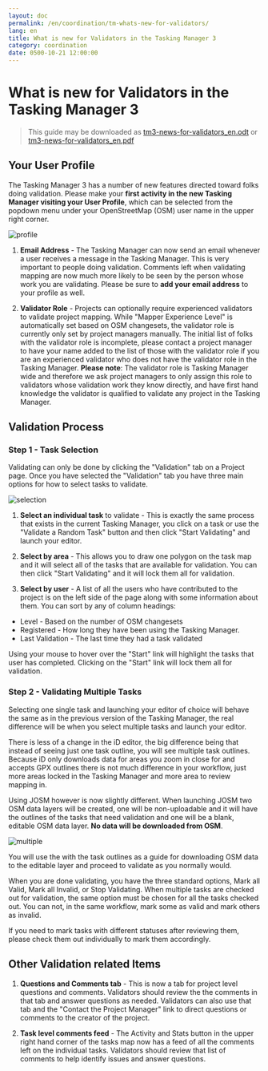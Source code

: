 ```yaml
---
layout: doc
permalink: /en/coordination/tm-whats-new-for-validators/
lang: en
title: What is new for Validators in the Tasking Manager 3
category: coordination
date: 0500-10-21 12:00:00
---
```


# What is new for Validators in the Tasking Manager 3

> This guide may be downloaded as [tm3-news-for-validators_en.odt](/files/tm3-news-for-validators_en.odt) or [tm3-news-for-validators_en.pdf](/files/tm3-news-for-validators_en.pdf)  

## Your User Profile

The Tasking Manager 3 has a number of new features directed toward folks doing validation. Please make your **first activity in the new Tasking Manager visiting your User Profile**, which can be selected from the popdown menu under your OpenStreetMap (OSM) user name in the upper right corner.

![profile][]

1. **Email Address** - The Tasking Manager can now send an email whenever a user receives a message in the Tasking Manager. This is very important to people doing validation. Comments left when validating mapping are now much more likely to be seen by the person whose work you are validating. Please be sure to **add your email address** to your profile as well.

2. **Validator Role** - Projects can optionally require experienced validators to validate project mapping. While "Mapper Experience Level" is automatically set based on OSM changesets, the validator role is currently only set by project managers manually. The initial list of folks with the validator role is incomplete, please contact a project manager to have your name added to the list of those with the validator role if you are an experienced validator who does not have the validator role in the Tasking Manager. **Please note**: The validator role is Tasking Manager wide and therefore we ask project managers to only assign this role to validators whose validation work they know directly, and have first hand knowledge the validator is qualified to validate any project in the Tasking Manager.


## Validation Process

### Step 1 - Task Selection

Validating can only be done by clicking the "Validation" tab on a Project page. Once you have selected the "Validation" tab you have three main options for how to select tasks to validate.

![selection][]

1. **Select an individual task** to validate - This is exactly the same process that exists in the current Tasking Manager, you click on a task or use the "Validate a Random Task" button and then click "Start Validating" and launch your editor.

2. **Select by area** - This allows you to draw one polygon on the task map and it will select all of the tasks that are available for validation. You can then click "Start Validating" and it will lock them all for validation.

3. **Select by user** - A list of all the users who have contributed to the project is on the left side of the page along with some information about them. You can sort by any of column headings:

- Level - Based on the number of OSM changesets
- Registered - How long they have been using the Tasking Manager.
- Last Validation - The last time they had a task validated

Using your mouse to hover over the "Start" link will highlight the tasks that user has completed. Clicking on the "Start" link will lock them all for validation.

### Step 2 - Validating Multiple Tasks

Selecting one single task and launching your editor of choice will behave the same as in the previous version of the Tasking Manager, the real difference will be when you select multiple tasks and launch your editor.

There is less of a change in the iD editor, the big difference being that instead of seeing just one task outline, you will see multiple task outlines. Because iD only downloads data for areas you zoom in close for and accepts GPX outlines there is not much difference in your workflow, just more areas locked in the Tasking Manager and more area to review mapping in. 

Using JOSM however is now slightly different. When launching JOSM two OSM data layers will be created, one will be non-uploadable and it will have the outlines of the tasks that need validation and one will be a blank, editable OSM data layer. **No data will be downloaded from OSM**.

![multiple][]

You will use the with the task outlines as a guide for downloading OSM data to the editable layer and proceed to validate as you normally would.

When you are done validating, you have the three standard options, Mark all Valid, Mark all Invalid, or Stop Validating. When multiple tasks are checked out for validation, the same option must be chosen for all the tasks checked out. You can not, in the same workflow, mark some as valid and mark others as invalid.

If you need to mark tasks with different statuses after reviewing them, please check them out individually to mark them accordingly.


## Other Validation related Items

1. **Questions and Comments tab** - This is now a tab for project level questions and comments. Validators should review the the comments in that tab and answer questions as needed. Validators can also use that tab and the "Contact the Project Manager" link to direct questions or comments to the creator of the project.

2. **Task level comments feed** - The Activity and Stats button in the upper right hand corner of the tasks map now has a feed of all the comments left on the individual tasks. Validators should review that list of comments to help identify issues and answer questions.

[profile]:   /images/coordination/tm3_wnv_profile.png
[selection]: /images/coordination/tm3_wnv_selection.png
[multiple]:  /images/coordination/tm3_wnv_multiple.png
